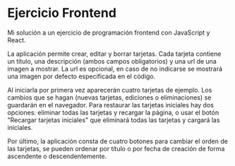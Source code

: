 # Ejercicio Frontend

Mi solución a un ejercicio de programación frontend con JavaScript y React.

La aplicación permite crear, editar y borrar tarjetas. Cada tarjeta contiene un título, una descripción (ambos campos obligatorios) y una url de una imagen a mostrar. La url es opcional, en caso de no indicarse se mostrará una imagen por defecto especificada en el código.

Al iniciarla por primera vez aparecerán cuatro tarjetas de ejemplo. Los cambios que se hagan (nuevas tarjetas, ediciones o eliminaciones) se guardarán en el navegador. Para restaurar las tarjetas iniciales hay dos opciones: eliminar todas las tarjetas y recargar la página, o usar el botón "Recargar tarjetas iniciales" que eliminará todas las tarjetas y cargará las iniciales.

Por último, la aplicación consta de cuatro botones para cambiar el orden de las tarjetas, se pueden ordenar por título o por fecha de creación de forma ascendente o descendentemente.
